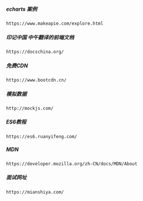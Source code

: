 ##### echarts 案例

```
https://www.makeapie.com/explore.html
```

##### 印记中国 中午翻译的前端文档

```
https://docschina.org/
```

##### 免费CDN

```
https://www.bootcdn.cn/
```

##### 模拟数据

```
http://mockjs.com/
```

##### ES6教程

```
https://es6.ruanyifeng.com/
```

##### MDN

```
https://developer.mozilla.org/zh-CN/docs/MDN/About
```

##### 面试网址

```
https://mianshiya.com/
```

